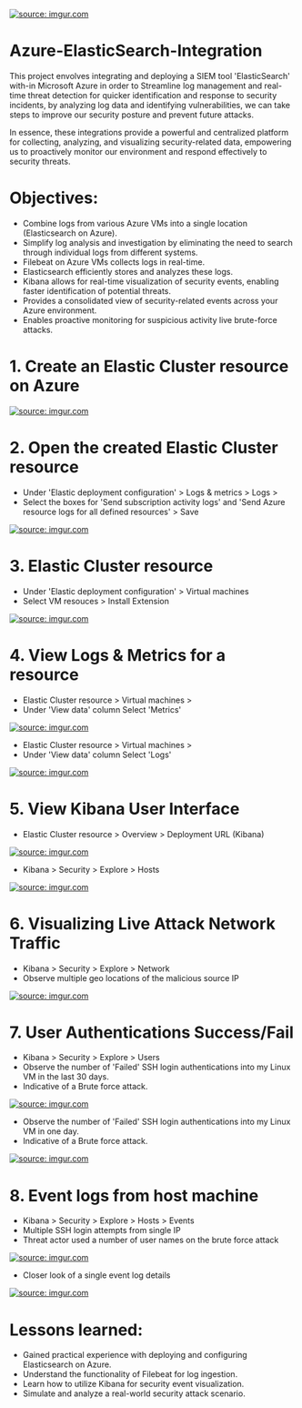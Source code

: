 <a href="https://imgur.com/54Ue0mM"><img src="https://i.imgur.com//54Ue0mM.png" title="source: imgur.com" /></a>  

# Azure-ElasticSearch-Integration

This project envolves integrating and deploying a SIEM tool 'ElasticSearch' with-in Microsoft Azure in order to Streamline log management and real-time threat detection for quicker identification and response to security incidents, by analyzing log data and identifying vulnerabilities, we can take steps to improve our security posture and prevent future attacks.

In essence, these integrations provide a powerful and centralized platform for collecting, analyzing, and visualizing security-related data, empowering us to proactively monitor our environment and respond effectively to security threats.

# Objectives:

 - Combine logs from various Azure VMs into a single location (Elasticsearch on Azure).
 - Simplify log analysis and investigation by eliminating the need to search through individual logs from different systems.
 - Filebeat on Azure VMs collects logs in real-time.
 - Elasticsearch efficiently stores and analyzes these logs.
 - Kibana allows for real-time visualization of security events, enabling faster identification of potential threats.
 - Provides a consolidated view of security-related events across your Azure environment.
 - Enables proactive monitoring for suspicious activity live brute-force attacks.


# 1. Create an Elastic Cluster resource on Azure
   
   <a href="https://imgur.com/egAhZsT"><img src="https://i.imgur.com//egAhZsT.png" title="source: imgur.com" /></a>   

# 2. Open the created Elastic Cluster resource
   
   - Under 'Elastic deployment configuration' > Logs & metrics > Logs >
   - Select the boxes for 'Send subscription activity logs' and 'Send Azure resource logs for all defined resources' > Save

   <a href="https://imgur.com/RCzJyAS"><img src="https://i.imgur.com//RCzJyAS.png" title="source: imgur.com" /></a>   

# 3. Elastic Cluster resource 
   
   - Under 'Elastic deployment configuration' > Virtual machines
   - Select VM resouces > Install Extension 

   <a href="https://imgur.com/qOcdi43"><img src="https://i.imgur.com//qOcdi43.png" title="source: imgur.com" /></a>   

# 4. View Logs & Metrics for a resource
   
   - Elastic Cluster resource > Virtual machines >
   - Under 'View data' column Select 'Metrics'
   
   <a href="https://imgur.com/z9EdReP"><img src="https://i.imgur.com//z9EdReP.png" title="source: imgur.com" /></a>
  
   - Elastic Cluster resource > Virtual machines >
   - Under 'View data' column Select 'Logs'

   <a href="https://imgur.com/DJSWGLZ"><img src="https://i.imgur.com//DJSWGLZ.png" title="source: imgur.com" /></a>

# 5. View Kibana User Interface
  
   - Elastic Cluster resource > Overview > Deployment URL (Kibana)

   <a href="https://imgur.com/i3IsFsc"><img src="https://i.imgur.com//i3IsFsc.png" title="source: imgur.com" /></a>

   - Kibana > Security > Explore > Hosts

   <a href="https://imgur.com/onNlGn2"><img src="https://i.imgur.com//onNlGn2.png" title="source: imgur.com" /></a>   

# 6. Visualizing Live Attack Network Traffic
   
   - Kibana > Security > Explore > Network  
   - Observe multiple geo locations of the malicious source IP

   <a href="https://imgur.com/tc6zMDg"><img src="https://i.imgur.com//tc6zMDg.png" title="source: imgur.com" /></a>   

# 7. User Authentications Success/Fail
  
   - Kibana > Security > Explore > Users 
   - Observe the number of 'Failed' SSH login authentications into my Linux VM in the last 30 days.  
   - Indicative of a Brute force attack.

   <a href="https://imgur.com/xEohiFa"><img src="https://i.imgur.com//xEohiFa.png" title="source: imgur.com" /></a>  

   - Observe the number of 'Failed' SSH login authentications into my Linux VM in one day.  
   - Indicative of a Brute force attack.

   <a href="https://imgur.com/iDBHm61"><img src="https://i.imgur.com//iDBHm61.png" title="source: imgur.com" /></a>  

 # 8. Event logs from host machine
 
   - Kibana > Security > Explore > Hosts > Events
   - Multiple SSH login attempts from single IP
   - Threat actor used a number of user names on the brute force attack

   <a href="https://imgur.com/1obIeHL"><img src="https://i.imgur.com//1obIeHL.png" title="source: imgur.com" /></a>  
    
   - Closer look of a single event log details
   
   <a href="https://imgur.com/d66O1p8"><img src="https://i.imgur.com//d66O1p8.png" title="source: imgur.com" /></a>    

  # Lessons learned:

   - Gained practical experience with deploying and configuring Elasticsearch on Azure.
   - Understand the functionality of Filebeat for log ingestion.
   - Learn how to utilize Kibana for security event visualization.
   - Simulate and analyze a real-world security attack scenario.

 
